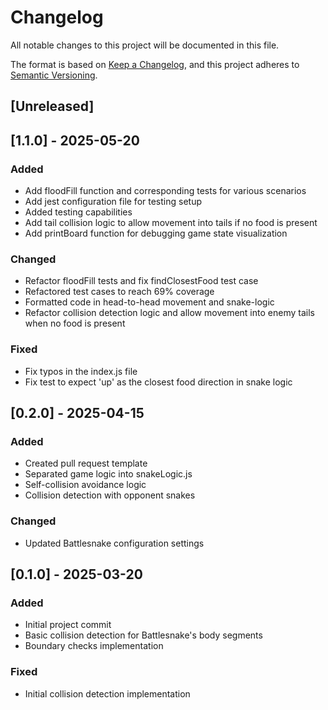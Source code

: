 # Changelog

All notable changes to this project will be documented in this file.

The format is based on [Keep a Changelog](https://keepachangelog.com/en/1.0.0/),
and this project adheres to [Semantic Versioning](https://semver.org/spec/v2.0.0.html).

## [Unreleased]

## [1.1.0] - 2025-05-20

### Added
- Add floodFill function and corresponding tests for various scenarios
- Add jest configuration file for testing setup
- Added testing capabilities
- Add tail collision logic to allow movement into tails if no food is present
- Add printBoard function for debugging game state visualization

### Changed
- Refactor floodFill tests and fix findClosestFood test case
- Refactored test cases to reach 69% coverage
- Formatted code in head-to-head movement and snake-logic
- Refactor collision detection logic and allow movement into enemy tails when no food is present

### Fixed
- Fix typos in the index.js file
- Fix test to expect 'up' as the closest food direction in snake logic

## [0.2.0] - 2025-04-15

### Added
- Created pull request template
- Separated game logic into snakeLogic.js
- Self-collision avoidance logic
- Collision detection with opponent snakes

### Changed
- Updated Battlesnake configuration settings

## [0.1.0] - 2025-03-20

### Added
- Initial project commit
- Basic collision detection for Battlesnake's body segments
- Boundary checks implementation

### Fixed
- Initial collision detection implementation
